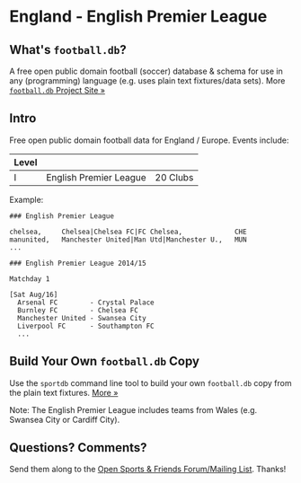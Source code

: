 # England - English Premier League

## What's `football.db`?

A free open public domain football (soccer) database & schema
for use in any (programming) language
(e.g. uses plain text fixtures/data sets).
More [`football.db` Project Site »](http://openfootball.github.io)


## Intro

Free open public domain football data for England / Europe. Events include:

| Level |                                |            |
| ----- | ------------------------------ | ---------- |
| I     |  English Premier League        |  20 Clubs  |


Example:

~~~
### English Premier League

chelsea,     Chelsea|Chelsea FC|FC Chelsea,             CHE
manunited,   Manchester United|Man Utd|Manchester U.,   MUN
...
~~~

~~~
### English Premier League 2014/15

Matchday 1

[Sat Aug/16]
  Arsenal FC        - Crystal Palace
  Burnley FC        - Chelsea FC
  Manchester United - Swansea City
  Liverpool FC      - Southampton FC
  ...
~~~


## Build Your Own `football.db` Copy

Use the `sportdb` command line tool to build your own `football.db` copy
from the plain text fixtures. [More »](http://openfootball.github.io/build.html)


Note:  The English Premier League includes teams from Wales
(e.g. Swansea City or Cardiff City).



## Questions? Comments?

Send them along to the
[Open Sports & Friends Forum/Mailing List](http://groups.google.com/group/opensport).
Thanks!
